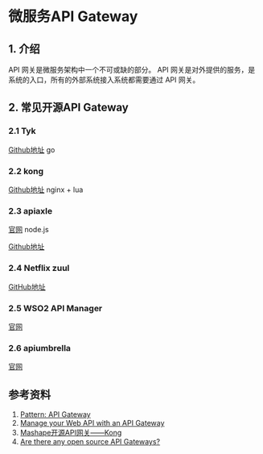 # 微服务API Gateway

## 1. 介绍

API ⽹关是微服务架构中⼀个不可或缺的部分。 API ⽹关是对外提供的服务，是系统的⼊⼝，所有的外部系统接⼊系统都需要通过 API ⽹关。

## 2. 常见开源API Gateway

### 2.1 Tyk

[Github地址](https://github.com/TykTechnologies/tyk)  go

### 2.2 kong

[Github地址](https://github.com/Mashape/kong)  nginx + lua

### 2.3 apiaxle

[官网](http://apiaxle.com/)  node.js

[Github地址](https://github.com/apiaxle/apiaxle)

### 2.4 Netflix zuul

[GitHub地址](https://github.com/Netflix/zuul)

### 2.5 WSO2 API Manager 
[官网](http://wso2.com/products/api-manager/)

### 2.6 apiumbrella

[官网](https://apiumbrella.io/)


## 参考资料
1. [Pattern: API Gateway](http://microservices.io/patterns/apigateway.html)
2. [Manage your Web API with an API Gateway](http://www.ippon.tech/blog/api-gateway/)
3. [Mashape开源API网关——Kong](http://www.infoq.com/cn/news/2015/04/kong/)
4. [Are there any open source API Gateways?](https://www.quora.com/Are-there-any-open-source-API-Gateways)